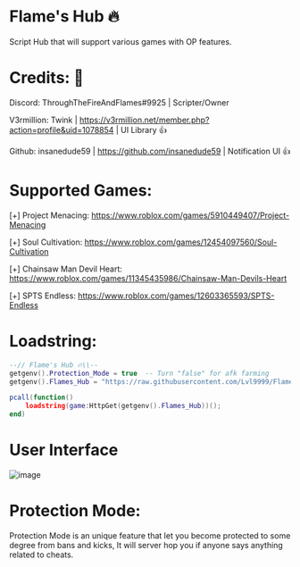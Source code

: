 # Flame's Hub 🔥

Script Hub that will support various games with OP features.

# Credits: 👀
Discord: ThroughTheFireAndFlames#9925 | Scripter/Owner


V3rmillion: Twink | https://v3rmillion.net/member.php?action=profile&uid=1078854 | UI Library 👍

Github: insanedude59 | https://github.com/insanedude59 | Notification UI 👍

# Supported Games:

[+] Project Menacing: https://www.roblox.com/games/5910449407/Project-Menacing

[+] Soul Cultivation: https://www.roblox.com/games/12454097560/Soul-Cultivation

[+] Chainsaw Man Devil Heart: https://www.roblox.com/games/11345435986/Chainsaw-Man-Devils-Heart

[+] SPTS Endless: https://www.roblox.com/games/12603365593/SPTS-Endless

# Loadstring:
```lua
--// Flame's Hub 🔥\\--
getgenv().Protection_Mode = true  -- Turn "false" for afk farming
getgenv().Flames_Hub = "https://raw.githubusercontent.com/Lvl9999/Flames/main/Source";

pcall(function()
    loadstring(game:HttpGet(getgenv().Flames_Hub))();
end)
```

# User Interface
![image](https://github.com/Lvl9999/Flames/assets/123672448/b2983b74-4bcb-407d-a9ed-ccf66eebe352)

# Protection Mode:
Protection Mode is an unique feature that let you become protected to some degree from bans and kicks, It will server hop you if anyone says anything related to cheats.
